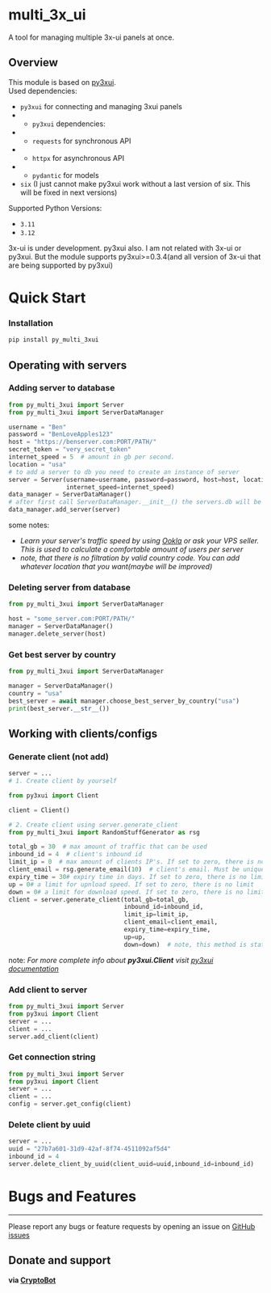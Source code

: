 
# multi_3x_ui
A tool for managing multiple 3x-ui panels at once.
## Overview
This module is based on [py3xui](https://github.com/iwatkot/py3xui).\
Used dependencies:
-  `py3xui` for connecting and managing 3xui panels
- - `py3xui` dependencies:
- - `requests` for synchronous API
- - `httpx` for asynchronous API
- - `pydantic` for models
-  `six` (I just cannot make py3xui work without a last version of six. This will be fixed in next versions)

Supported Python Versions:
-  `3.11 `
-  `3.12 `

3x-ui is under development. py3xui also. I am not related with 3x-ui or py3xui. But the module supports py3xui>=0.3.4(and all version of 3x-ui that are being supported by py3xui)
# Quick Start
### Installation
 ```bash
pip install py_multi_3xui
```

## Operating with servers

### Adding server to database

```python
from py_multi_3xui import Server
from py_multi_3xui import ServerDataManager

username = "Ben"
password = "BenLoveApples123"
host = "https://benserver.com:PORT/PATH/"
secret_token = "very_secret_token"
internet_speed = 5  # amount in gb per second.
location = "usa"
# to add a server to db you need to create an instance of server
server = Server(username=username, password=password, host=host, location=location, secret_token=secret_token,
                internet_speed=internet_speed)
data_manager = ServerDataManager()
# after first call ServerDataManager.__init__() the servers.db will be created(if it already exists, it won't be created)
data_manager.add_server(server)
```

some notes:
- *Learn your server's traffic speed by using [Ookla](https://www.speedtest.net/) or ask your VPS seller. This is used to calculate a comfortable amount of users per server*
- *note, that there is no filtration by valid country code. You can add whatever location that you want(maybe will be improved)*

### Deleting server from database

```python
from py_multi_3xui import ServerDataManager

host = "some_server.com:PORT/PATH/"
manager = ServerDataManager()
manager.delete_server(host)
```
### Get best server by country

```python
from py_multi_3xui import ServerDataManager

manager = ServerDataManager()
country = "usa"
best_server = await manager.choose_best_server_by_country("usa")
print(best_server.__str__())
```
## Working with clients/configs
### Generate client (not add)
```python
server = ...
# 1. Create client by yourself

from py3xui import Client

client = Client()

# 2. Create client using server.generate_client
from py_multi_3xui import RandomStuffGenerator as rsg

total_gb = 30  # max amount of traffic that can be used
inbound_id = 4  # client's inbound id
limit_ip = 0  # max amount of clients IP's. If set to zero, there is no limit
client_email = rsg.generate_email(10)  # client's email. Must be unique
expiry_time = 30# expiry time in days. If set to zero, there is no limit
up = 0# a limit for upnload speed. If set to zero, there is no limit
down = 0# a limit for download speed. If set to zero, there is no limit
client = server.generate_client(total_gb=total_gb,
                                inbound_id=inbound_id,
                                limit_ip=limit_ip,
                                client_email=client_email,
                                expiry_time=expiry_time,
                                up=up,
                                down=down)  # note, this method is static
```
note: _For more complete info about **py3xui.Client** visit [py3xui documentation](https://github.com/iwatkot/py3xui)_
### Add client to server
```python
from py_multi_3xui import Server
from py3xui import Client
server = ...
client = ...
server.add_client(client)
```
### Get connection string
```python
from py_multi_3xui import Server
from py3xui import Client
server = ...
client = ...
config = server.get_config(client)
```
### Delete client by uuid
```python
server = ...
uuid = "27b7a601-31d9-42af-8f74-4511092af5d4"
inbound_id = 4
server.delete_client_by_uuid(client_uuid=uuid,inbound_id=inbound_id)
```

# Bugs and Features
 - - -
Please report any bugs or feature requests by opening an issue on [GitHub issues](https://github.com/Dmeetrogon/py_multi_3xui/issues)

## Donate and support
**via [CryptoBot](https://t.me/send?start=IVFCR3tEjcyk)**












